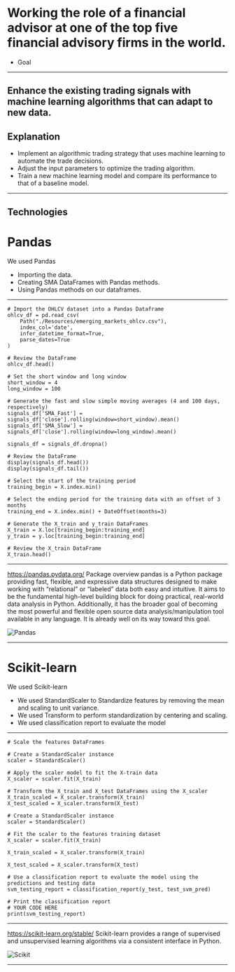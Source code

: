 # Working the role of a financial advisor at one of the top five financial advisory firms in the world. 

* Goal
------

Enhance the existing trading signals with machine learning algorithms that can adapt to new data.
------

## Explanation
* Implement an algorithmic trading strategy that uses machine learning to automate the trade decisions.
* Adjust the input parameters to optimize the trading algorithm.
* Train a new machine learning model and compare its performance to that of a baseline model.
------

## Technologies 
# Pandas
We used Pandas

* Importing the data.
* Creating SMA DataFrames with Pandas methods.
* Using Pandas methods on our dataframes.
------
```
# Import the OHLCV dataset into a Pandas Dataframe
ohlcv_df = pd.read_csv(
    Path("./Resources/emerging_markets_ohlcv.csv"), 
    index_col='date', 
    infer_datetime_format=True, 
    parse_dates=True
)

# Review the DataFrame
ohlcv_df.head()

# Set the short window and long window
short_window = 4
long_window = 100

# Generate the fast and slow simple moving averages (4 and 100 days, respectively)
signals_df['SMA_Fast'] = signals_df['close'].rolling(window=short_window).mean()
signals_df['SMA_Slow'] = signals_df['close'].rolling(window=long_window).mean()

signals_df = signals_df.dropna()

# Review the DataFrame
display(signals_df.head())
display(signals_df.tail())

# Select the start of the training period
training_begin = X.index.min()

# Select the ending period for the training data with an offset of 3 months
training_end = X.index.min() + DateOffset(months=3)

# Generate the X_train and y_train DataFrames
X_train = X.loc[training_begin:training_end]
y_train = y.loc[training_begin:training_end]

# Review the X_train DataFrame
X_train.head()
```
------

https://pandas.pydata.org/
Package overview
pandas is a Python package providing fast, flexible, and expressive data structures designed to make working with “relational” or “labeled” data both easy and intuitive. It aims to be the fundamental high-level building block for doing practical, real-world data analysis in Python. Additionally, it has the broader goal of becoming the most powerful and flexible open source data analysis/manipulation tool available in any language. It is already well on its way toward this goal.

![Pandas](https://miro.medium.com/max/819/1*Dss7A8Z-M4x8LD9ccgw7pQ.png)

------

# Scikit-learn
We used Scikit-learn 

* We used StandardScaler to Standardize features by removing the mean and scaling to unit variance.
* We used Transform to perform standardization by centering and scaling.
* We used classification report to evaluate the model
---
```
# Scale the features DataFrames

# Create a StandardScaler instance
scaler = StandardScaler()

# Apply the scaler model to fit the X-train data
X_scaler = scaler.fit(X_train)

# Transform the X_train and X_test DataFrames using the X_scaler
X_train_scaled = X_scaler.transform(X_train)
X_test_scaled = X_scaler.transform(X_test)

# Create a StandardScaler instance
scaler = StandardScaler()

# Fit the scaler to the features training dataset
X_scaler = scaler.fit(X_train)  

X_train_scaled = X_scaler.transform(X_train)

X_test_scaled = X_scaler.transform(X_test)

# Use a classification report to evaluate the model using the predictions and testing data
svm_testing_report = classification_report(y_test, test_svm_pred)

# Print the classification report
# YOUR CODE HERE
print(svm_testing_report)
```
---


https://scikit-learn.org/stable/
Scikit-learn provides a range of supervised and unsupervised learning algorithms via a consistent interface in Python.

![Scikit](https://miro.medium.com/max/866/1*1ouD8HMkmJffNSAMfvBSkw.png)

---
